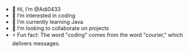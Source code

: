 - 👋 Hi, I’m @Adi0433
- 👀 I’m interested in coding
- 🌱 I’m currently learning Java
- 💞️ I’m looking to collaborate on projects
- ⚡ Fun fact: The word "coding" comes from the word "courier," which delivers messages.

<!---
Adi0433/Adi0433 is a ✨ special ✨ repository because its `README.md` (this file) appears on your GitHub profile.
You can click the Preview link to take a look at your changes.
--->
